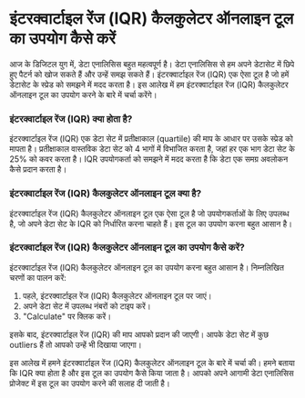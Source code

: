 इंटरक्वार्टाइल रेंज (IQR) कैलकुलेटर ऑनलाइन टूल का उपयोग कैसे करें
=================================================================

आज के डिजिटल युग में, डेटा एनालिसिस बहुत महत्वपूर्ण है। डेटा एनालिसिस से हम अपने डेटासेट में छिपे हुए पैटर्न को खोज सकते हैं और उन्हें समझ सकते हैं। इंटरक्वार्टाइल रेंज (IQR) एक ऐसा टूल है जो हमें डेटासेट के स्प्रेड को समझने में मदद करता है। इस आलेख में हम इंटरक्वार्टाइल रेंज (IQR) कैलकुलेटर ऑनलाइन टूल का उपयोग करने के बारे में चर्चा करेंगे।

### इंटरक्वार्टाइल रेंज (IQR) क्या होता है?

इंटरक्वार्टाइल रेंज (IQR) एक डेटा सेट में प्रतीक्षाकाल (quartile) की माप के आधार पर उसके स्प्रेड को मापता है। प्रतीक्षाकाल वास्तविक डेटा सेट को 4 भागों में विभाजित करता है, जहां हर एक भाग डेटा सेट के 25% को कवर करता है। IQR उपयोगकर्ता को समझने में मदद करता है कि डेटा एक समग्र अवलोकन कैसे प्रदान करता है।

### इंटरक्वार्टाइल रेंज (IQR) कैलकुलेटर ऑनलाइन टूल क्या है?

इंटरक्वार्टाइल रेंज (IQR) कैलकुलेटर ऑनलाइन टूल एक ऐसा टूल है जो उपयोगकर्ताओं के लिए उपलब्ध है, जो अपने डेटा सेट के IQR को निर्धारित करना चाहते हैं। इस टूल का उपयोग करना बहुत आसान है।

### इंटरक्वार्टाइल रेंज (IQR) कैलकुलेटर ऑनलाइन टूल का उपयोग कैसे करें?

इंटरक्वार्टाइल रेंज (IQR) कैलकुलेटर ऑनलाइन टूल का उपयोग करना बहुत आसान है। निम्नलिखित चरणों का पालन करें:

1. पहले, इंटरक्वार्टाइल रेंज (IQR) कैलकुलेटर ऑनलाइन टूल पर जाएं।
2. अपने डेटा सेट में उपलब्ध नंबरों को टाइप करें।
3. "Calculate" पर क्लिक करें।

इसके बाद, इंटरक्वार्टाइल रेंज (IQR) की माप आपको प्रदान की जाएगी। आपके डेटा सेट में कुछ outliers हैं तो आपको उन्हें भी दिखाया जाएगा।

इस आलेख में हमने इंटरक्वार्टाइल रेंज (IQR) कैलकुलेटर ऑनलाइन टूल के बारे में चर्चा की। हमने बताया कि IQR क्या होता है और इस टूल का उपयोग कैसे किया जाता है। आपको अपने आगामी डेटा एनालिसिस प्रोजेक्ट में इस टूल का उपयोग करने की सलाह दी जाती है।